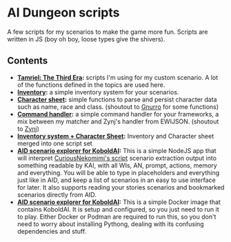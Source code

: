 # AI Dungeon scripts
A few scripts for my scenarios to make the game more fun. Scripts are written in JS (boy oh boy, loose types give the shivers).

## Contents
* **[Tamriel: The Third Era](tamriel/):** scripts I'm using for my custom scenario. A lot of the functions defined in the topics are used here.
* **[Inventory](inventory/):** a simple inventory system for your scenarios.
* **[Character sheet](character-sheet/):** simple functions to parse and persist character data such as name, race and class. (shoutout to [Gnurro](https://github.com/Gnurro/AIDscripts) for some functions)
* **[Command handler](command-handler/):** a simple command handler for your frameworks, a mix between my matcher and Zynj's handler from EWIJSON. (shoutout to [Zynj](https://github.com/Zynj-git/AIDungeon/tree/master/AID-Script-Examples/EWIJSON))
* **[Inventory system + Character Sheet](inventory-character-sheet-merged):** Inventory and Character sheet merged into one script set
* **[AID scenario explorer for KoboldAI](koboldai-scenarios):** This is a simple NodeJS app that will interpret [CuriousNekomimi's script](https://github.com/CuriousNekomimi/AIDCAT) scenario extraction output into something readable by KAI, with all WIs, AN, prompt, actions, memory and everything. You will be able to type in placeholders and everything just like in AID, and keep a list of scenarios in an easy to use interface for later. It also supports reading your stories scenarios and bookmarked scenarios directly from AID.
* **[AID scenario explorer for KoboldAI](koboldai-docker):** This is a simple Docker image that contains KoboldAI. It is setup and configured, so you just need to run it to play. Either Docker or Podman are required to run this, so you don't need to worry about installing Pythong, dealing with its confusing dependencies and stuff.